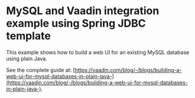 # MySQL and Vaadin integration example using Spring JDBC template


This example shows how to build a web UI for an existing MySQL database using plain Java.

See the complete guide at: [https://vaadin.com/blog/-/blogs/building-a-web-ui-for-mysql-databases-in-plain-java-](https://vaadin.com/blog/-/blogs/building-a-web-ui-for-mysql-databases-in-plain-java-).
